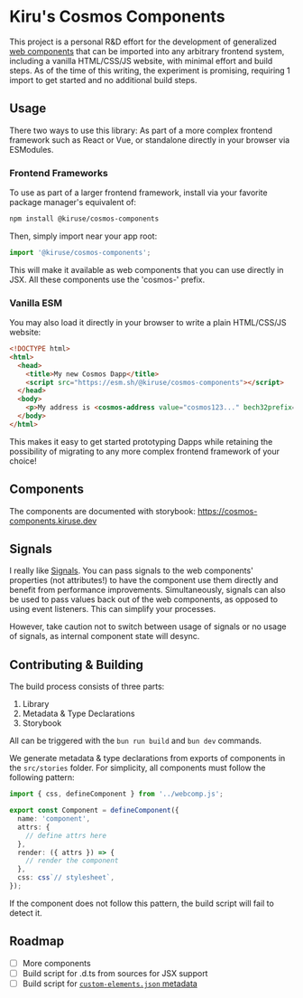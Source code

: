 # Kiru's Cosmos Components
This project is a personal R&D effort for the development of generalized [web components](https://developer.mozilla.org/en-US/docs/Web/API/Web_components) that can be imported into any arbitrary frontend system, including a vanilla HTML/CSS/JS website, with minimal effort and build steps. As of the time of this writing, the experiment is promising, requiring 1 import to get started and no additional build steps.

## Usage
There two ways to use this library: As part of a more complex frontend framework such as React or Vue, or standalone directly in your browser via ESModules.

### Frontend Frameworks
To use as part of a larger frontend framework, install via your favorite package manager's equivalent of:

```bash
npm install @kiruse/cosmos-components
```

Then, simply import near your app root:

```ts
import '@kiruse/cosmos-components';
```

This will make it available as web components that you can use directly in JSX. All these components use the 'cosmos-' prefix.

### Vanilla ESM
You may also load it directly in your browser to write a plain HTML/CSS/JS website:

```html
<!DOCTYPE html>
<html>
  <head>
    <title>My new Cosmos Dapp</title>
    <script src="https://esm.sh/@kiruse/cosmos-components"></script>
  </head>
  <body>
    <p>My address is <cosmos-address value="cosmos123..." bech32prefix="cosmos" /></p>
  </body>
</html>
```

This makes it easy to get started prototyping Dapps while retaining the possibility of migrating to any more complex frontend framework of your choice!

## Components
The components are documented with storybook: https://cosmos-components.kiruse.dev

## Signals
I really like [Signals](https://preactjs.com/guide/v10/signals/). You can pass signals to the web components' properties (not attributes!) to have the component use them directly and benefit from performance improvements. Simultaneously, signals can also be used to pass values back out of the web components, as opposed to using event listeners. This can simplify your processes.

However, take caution not to switch between usage of signals or no usage of signals, as internal component state will desync.

## Contributing & Building
The build process consists of three parts:

1. Library
2. Metadata & Type Declarations
3. Storybook

All can be triggered with the `bun run build` and `bun dev` commands.

We generate metadata & type declarations from exports of components in the `src/stories` folder. For simplicity, all components must follow the following pattern:

```ts
import { css, defineComponent } from '../webcomp.js';

export const Component = defineComponent({
  name: 'component',
  attrs: {
    // define attrs here
  },
  render: ({ attrs }) => {
    // render the component
  },
  css: css`// stylesheet`,
});
```

If the component does not follow this pattern, the build script will fail to detect it.

## Roadmap
- [ ] More components
- [ ] Build script for .d.ts from sources for JSX support
- [ ] Build script for [`custom-elements.json` metadata](https://github.com/webcomponents/custom-elements-manifest)
